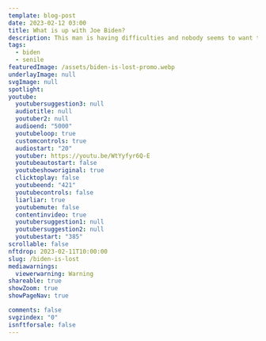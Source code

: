```yaml
---
template: blog-post
date: 2023-02-12 03:00
title: What is up with Joe Biden?
description: This man is having difficulties and nobody seems to want to admit that
tags:
  - biden
  - senile
featuredImage: /assets/biden-is-lost-promo.webp
underlayImage: null
svgImage: null
spotlight:
youtube:
  youtubersuggestion3: null
  audiotitle: null
  youtuber2: null
  audioend: "5000"
  youtubeloop: true
  customcontrols: true
  audiostart: "20"
  youtuber: https://youtu.be/WtYyfyr6Q-E
  youtubeautostart: false
  youtubeshoworiginal: true
  clicktoplay: false
  youtubeend: "421"
  youtubecontrols: false
  liarliar: true
  youtubemute: false
  contentinvideo: true
  youtubersuggestion1: null
  youtubersuggestion2: null
  youtubestart: "385"
scrollable: false
nftdrop: 2023-02-11T10:00:00
slug: /biden-is-lost
mediawarnings:
  viewerwarning: Warning
shareable: true
showZoom: true
showPageNav: true

comments: false
svgzindex: "0"
isnftforsale: false
---
```


<!-- <div class="contentinside" style="position:relative; z-index:0; min-width:50%; height:auto; margin-top:10%;  padding:1rem; font-size:clamp(1rem, 2.3vw, 3rem); left:0;, top:4vh; line-height:90%; text-shadow:0 2px 7px #000; background:rgba(0,0,0,0.8); border:0px solid yellow; text-align:center; width:100vw;">
TRAITOR
</div> -->

<div class="contentinside" style="height:85vh; overflow:hidden;">
<img class="" src="/assets/travolta-where.webp" width="100%" style="opacity:0;
animation: fadeIn 10s ease-out;
animation-delay: 6s;
animation-iteration-count:infinite;" />
</div>


<!-- <img class="" src="/assets/lakemouth.webp" width="100%" style=" z-index:-1; opacity:0;
animation: kariFilter 6s ease-in-out;
animation-delay: 4s;
animation-iteration-count:infinite;
" />


<!-- <div class="bubble bubble-bottom-left" style="position:absolute; width:; top:30%; left:20vw; display:flex; justify-content:center;backdrop-filter: blur(6px);
animation: bubbleBop 9s ease-in;
animation-delay: 6s;
animation-direction: forwards;
animation-iteration-count:1;
opacity:0;
"><span style="font-size:120%; font-weight:bold;"><span style="font-size:160%; font-weight:bold;"></span></div>


<div class="bubble bubble-bottom-right" style="position:absolute; width:50vw; top:50%; right:20vw; display:block; justify-content:center; font-size:110%;backdrop-filter: blur(6px);
animation: bubbleBop1 10s ease-in;
animation-delay:8s;
animation-direction: forwards;
animation-iteration-count:1;
opacity:0;
"><span style="font-weight:bold;"></span></div>
</div> -->

<style>



</style>


<div class="contentbody" style="text-align:left !important; margin-top:0;">




</div>
